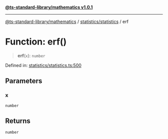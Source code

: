 [**@ts-standard-library/mathematics v1.0.1**](../../../README.md)

***

[@ts-standard-library/mathematics](../../../README.md) / [statistics/statistics](../README.md) / erf

# Function: erf()

> **erf**(`x`): `number`

Defined in: [statistics/statistics.ts:500](https://github.com/gabaudette/ts-stdlib/blob/7333da76bc775fbabd0907ad8519b912cfc2fe26/packages/mathematics/src/statistics/statistics.ts#L500)

## Parameters

### x

`number`

## Returns

`number`
